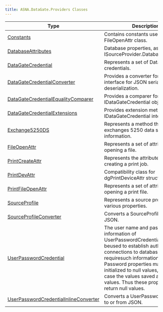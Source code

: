 ```yaml
---
title: ASNA.DataGate.Providers Classes
---
```



| Type | Description |
| --- | --- |
| [Constants](/reference/datagate/data-gate-providers/constants.html) | Contains constants used in the FileOpenAttr class. |
| [DatabaseAttributes](/reference/datagate/data-gate-providers/database-attributes.html) | Database properties, as reported by ISourceProvider.DatabaseAttributes. |
| [DataGateCredential](/reference/datagate/data-gate-providers/data-gate-credential.html) | Represents a set of DataGate credentials. |
| [DataGateCredentialConverter](/reference/datagate/data-gate-providers/data-gate-credential-converter.html) | Provides a converter for the  interface for JSON serialization and deserialization. |
| [DataGateCredentialEqualityComparer](/reference/datagate/data-gate-providers/data-gate-credential-equality-comparer.html) | Provides a comparer for IDataGateCredential objects. |
| [DataGateCredentialExtensions](/reference/datagate/data-gate-providers/data-gate-credential-extensions.html) | Provides extension methods for the IDataGateCredential interface. |
| [Exchange5250DS](/reference/datagate/data-gate-providers/exchange5250ds.html) | Represents a method that exchanges 5250 data stream information. |
| [FileOpenAttr](/reference/datagate/data-gate-providers/file-open-attr.html) | Represents a set of attributes for opening a file. |
| [PrintCreateAttr](/reference/datagate/data-gate-providers/print-create-attr.html) | Represents the attributes for creating a print job. |
| [PrintDevAttr](/reference/datagate/data-gate-providers/print-dev-attr.html) | Compatibility class for dgPrintDeviceAttr structure. |
| [PrintFileOpenAttr](/reference/datagate/data-gate-providers/print-file-open-attr.html) | Represents a set of attributes for opening a print file. |
| [SourceProfile](/reference/datagate/data-gate-providers/source-profile.html) | Represents a source profile with various properties. |
| [SourceProfileConverter](/reference/datagate/data-gate-providers/source-profile-converter.html) | Converts a SourceProfile to or from JSON. |
| [UserPasswordCredential](/reference/datagate/data-gate-providers/user-password-credential.html) | The user name and password information of UserPasswordCredential may beused to establish authenticated connections to databases that requiresuch information.User and Password properties may be set or initialized to null values,in which case the values saved are empty values.  Thus these propertiesnever return null values. |
| [UserPasswordCredentialInlineConverter](/reference/datagate/data-gate-providers/user-password-credential-inline-converter.html) | Converts a UserPasswordCredential to or from JSON. |
